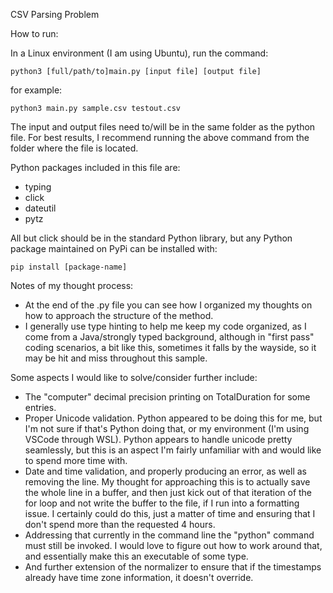 CSV Parsing Problem

How to run:

In a Linux environment (I am using Ubuntu), run the command:

`python3 [full/path/to]main.py [input file] [output file]`

for example:

`python3 main.py sample.csv testout.csv`

The input and output files need to/will be in the same folder as the python file.
For best results, I recommend running the above command from the folder where the file is located.

Python packages included in this file are:
- typing
- click
- dateutil
- pytz

All but click should be in the standard Python library, but any Python package maintained on PyPi can be installed with:

`pip install [package-name]`

Notes of my thought process:
- At the end of the .py file you can see how I organized my thoughts on how to approach the structure of the method.
- I generally use type hinting to help me keep my code organized, as I come from a Java/strongly typed background, although in "first pass" coding scenarios, a bit like this, sometimes it falls by the wayside, so it may be hit and miss throughout this sample.

Some aspects I would like to solve/consider further include:
- The "computer" decimal precision printing on TotalDuration for some entries.
- Proper Unicode validation. Python appeared to be doing this for me, but I'm not sure if that's Python doing that, or my environment (I'm using VSCode through WSL). Python appears to handle unicode pretty seamlessly, but this is an aspect I'm fairly unfamiliar with and would like to spend more time with.
- Date and time validation, and properly producing an error, as well as removing the line. My thought for approaching this is to actually save the whole line in a buffer, and then just kick out of that iteration of the for loop and not write the buffer to the file, if I run into a formatting issue. I certainly could do this, just a matter of time and ensuring that I don't spend more than the requested 4 hours.
- Addressing that currently in the command line the "python" command must still be invoked. I would love to figure out how to work around that, and essentially make this an executable of some type.
- And further extension of the normalizer to ensure that if the timestamps already have time zone information, it doesn't override.